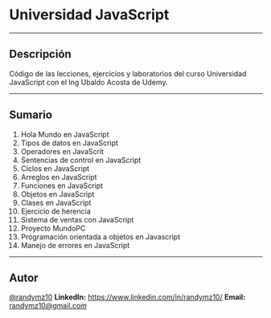 # Universidad JavaScript
---
## Descripción
Código de las lecciones, ejercicios y laboratorios del curso Universidad JavaScript con el Ing Ubaldo Acosta de Udemy.

---
## Sumario

1. Hola Mundo en JavaScript
2. Tipos de datos en JavaScript
3. Operadores en JavaScrit
4. Sentencias de control en JavaScript
5. Ciclos en JavaScript
6. Arreglos en JavaScript
7. Funciones en JavaScript
8. Objetos en JavaScript
9. Clases en JavaScript
10. Ejercicio de herencia
11. Sistema de ventas con JavaScript
12. Proyecto MundoPC
13. Programación orientada a objetos en Javascript
14. Manejo de errores en JavaScript

---
## Autor
[@randymz10](https://github.com/randymz10)
**LinkedIn:** https://www.linkedin.com/in/randymz10/
**Email:** randymz10@gmail.com